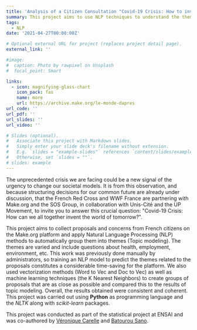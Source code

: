 ```yaml
---
title: 'Analysis of a Citizen Consultation "Covid-19 Crisis: How to invent together the world of tomorrow?"'
summary: This project aims to use NLP techniques to understand the themes that concern French citizens for the post-COVID period.
tags:
  - NLP
date: '2021-04-27T00:00:00Z'

# Optional external URL for project (replaces project detail page).
external_link: ''

#image:
#  caption: Photo by rawpixel on Unsplash
#  focal_point: Smart

links:
  - icon: magnifying-glass-chart
    icon_pack: fas
    name: more
    url: https://archive.make.org/le-monde-dapres
url_code: ''
url_pdf: ''
url_slides: ''
url_video: ''

# Slides (optional).
#   Associate this project with Markdown slides.
#   Simply enter your slide deck's filename without extension.
#   E.g. `slides = "example-slides"` references `content/slides/example-slides.md`.
#   Otherwise, set `slides = ""`.
# slides: example
---
```


The unprecedented crisis we are facing could be a new signal of the urgency to change our societal models. It is from this observation, and because structuring decisions for our common future are already under discussion, that the French Red Cross and WWF France are partnering with Make.org and the SOS Group, in collaboration with Unis-Cité and the UP Movement, to invite you to answer this crucial question: "Covid-19 Crisis: How can we all together invent the world of tomorrow?". 

This project aims to collect proposals and concerns from French citizens on the Make.org platform and apply Natural Language Processing (NLP) methods to automatically group them into themes (Topic modeling). The themes are varied and include questions about health, employment, environment, etc. This work was previously done manually by administrators, so training an NLP model to predict the themes related to the proposals constitutes a considerable time-saving for the platform. We also used vectorization methods (Word to Vec and Doc to Vec) as well as machine learning techniques (the K Nearest Neighbors) to create groups of proposals that are as close as possible and compared this to the results of topic modeling. Overall, the results obtained were consistent and coherent. This project was carried out using **Python** as programming language and the *NLTK* along with *scikit-learn* packages.

This project was conducted as part of the statistical project at ENSAI and was co-authored by [Véronique Carelle](https://fr.linkedin.com/in/v%C3%A9ronique-c-kaindje-fondjo-15979a199) and [Batourou Sano](https://fr.linkedin.com/in/batourou-sano-22b3291a3).
